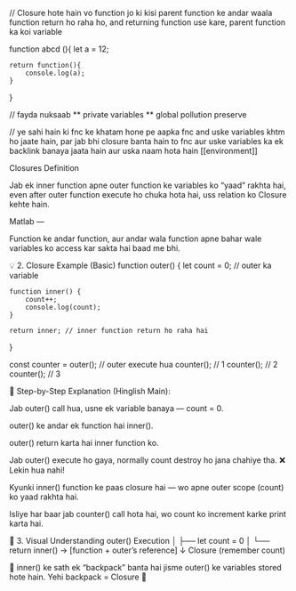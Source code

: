 // Closure hote hain vo function jo ki kisi parent function ke andar waala function return ho raha ho, and returning function use kare, parent function ka koi variable 

function abcd (){
    let a = 12;

    return function(){
        console.log(a);
    }
}

// fayda nuksaab 
** private variables 
** global pollution preserve

// ye sahi hain ki fnc ke khatam hone pe aapka fnc and uske variables khtm ho jaate hain, par jab bhi closure banta hain to  fnc aur uske variables ka ek backlink banaya jaata hain aur uska naam hota hain [[environment]]



Closures Definition 

Jab ek inner function apne outer function ke variables ko “yaad” rakhta hai,
even after outer function execute ho chuka hota hai,
uss relation ko Closure kehte hain.

Matlab —

Function ke andar function, aur andar wala function apne bahar wale variables ko access kar sakta hai baad me bhi.

💡 2. Closure Example (Basic)
function outer() {
    let count = 0; // outer ka variable

    function inner() {
        count++;
        console.log(count);
    }

    return inner; // inner function return ho raha hai
}

const counter = outer(); // outer execute hua
counter(); // 1
counter(); // 2
counter(); // 3

🧩 Step-by-Step Explanation (Hinglish Main):

Jab outer() call hua, usne ek variable banaya — count = 0.

outer() ke andar ek function hai inner().

outer() return karta hai inner function ko.

Jab outer() execute ho gaya, normally count destroy ho jana chahiye tha.
❌ Lekin hua nahi!

Kyunki inner() function ke paas closure hai —
wo apne outer scope (count) ko yaad rakhta hai.

Isliye har baar jab counter() call hota hai,
wo count ko increment karke print karta hai.

🎯 3. Visual Understanding
outer() Execution
│
├── let count = 0
│
└── return inner() → [function + outer’s reference]
            ↓
   Closure (remember count)


🧠 inner() ke sath ek “backpack” banta hai
jisme outer() ke variables stored hote hain.
Yehi backpack = Closure 🎒